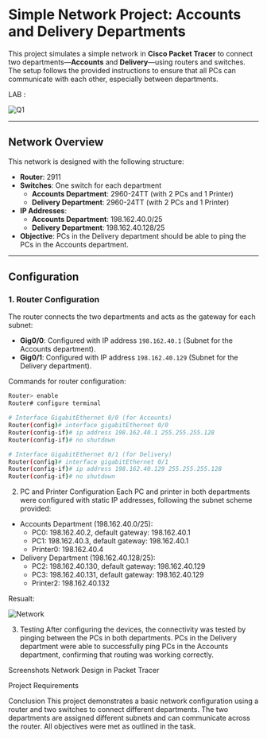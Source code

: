 # Simple Network Project: Accounts and Delivery Departments

This project simulates a simple network in **Cisco Packet Tracer** to connect two departments—**Accounts** and **Delivery**—using routers and switches. The setup follows the provided instructions to ensure that all PCs can communicate with each other, especially between departments.

LAB :

![Q1](https://github.com/user-attachments/assets/cbeea121-1618-4526-a9eb-8934ccca57af)

---

## Network Overview

This network is designed with the following structure:
- **Router**: 2911
- **Switches**: One switch for each department
  - **Accounts Department**: 2960-24TT (with 2 PCs and 1 Printer)
  - **Delivery Department**: 2960-24TT (with 2 PCs and 1 Printer)
- **IP Addresses**:
  - **Accounts Department**: 198.162.40.0/25
  - **Delivery Department**: 198.162.40.128/25
- **Objective**: PCs in the Delivery department should be able to ping the PCs in the Accounts department.

---

## Configuration

### 1. **Router Configuration**
The router connects the two departments and acts as the gateway for each subnet:
- **Gig0/0**: Configured with IP address `198.162.40.1` (Subnet for the Accounts department).
- **Gig0/1**: Configured with IP address `198.162.40.129` (Subnet for the Delivery department).
  
Commands for router configuration:
```bash
Router> enable
Router# configure terminal

# Interface GigabitEthernet 0/0 (for Accounts)
Router(config)# interface gigabitEthernet 0/0
Router(config-if)# ip address 198.162.40.1 255.255.255.128
Router(config-if)# no shutdown

# Interface GigabitEthernet 0/1 (for Delivery)
Router(config)# interface gigabitEthernet 0/1
Router(config-if)# ip address 198.162.40.129 255.255.255.128
Router(config-if)# no shutdown

```
2. PC and Printer Configuration
Each PC and printer in both departments were configured with static IP addresses, following the subnet scheme provided:

- Accounts Department (198.162.40.0/25):
  - PC0: 198.162.40.2, default gateway: 198.162.40.1
  - PC1: 198.162.40.3, default gateway: 198.162.40.1
  - Printer0: 198.162.40.4
- Delivery Department (198.162.40.128/25):
  - PC2: 198.162.40.130, default gateway: 198.162.40.129
  - PC3: 198.162.40.131, default gateway: 198.162.40.129
  - Printer2: 198.162.40.132
 

Resualt:


![Network](https://github.com/user-attachments/assets/160134f5-d6be-4788-a0fd-0c551a87b9e0)


3. Testing
After configuring the devices, the connectivity was tested by pinging between the PCs in both departments. PCs in the Delivery department were able to successfully ping PCs in the Accounts department, confirming that routing was working correctly.

Screenshots
Network Design in Packet Tracer

Project Requirements

Conclusion
This project demonstrates a basic network configuration using a router and two switches to connect different departments. The two departments are assigned different subnets and can communicate across the router. All objectives were met as outlined in the task.




